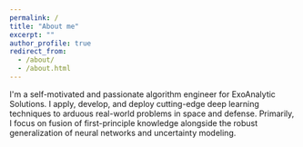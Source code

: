 ```yaml
---
permalink: /
title: "About me"
excerpt: ""
author_profile: true
redirect_from: 
  - /about/
  - /about.html
---
```

I'm a self-motivated and passionate algorithm engineer for ExoAnalytic Solutions. I apply, develop, and deploy cutting-edge deep learning techniques to arduous real-world problems in space and defense. Primarily, I focus on fusion of first-principle knowledge alongside the robust generalization of neural networks and uncertainty modeling.